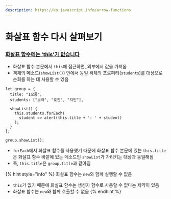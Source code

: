 ```yaml
---
description: https://ko.javascript.info/arrow-functions
---
```


# 화살표 함수 다시 살펴보기

### [화살표 함수에는 'this’가 없습니다](https://ko.javascript.info/arrow-functions#ref-2023)

* 화살표 함수 본문에서 `this`에 접근하면, 외부에서 값을 가져옴&#x20;
* 객체의 메소드(`showList()`) 안에서 동일 객체의 프로퍼티(`students`)를 대상으로 순회를 하는 데 사용할 수 있음

```
let group = {
  title: "1모둠",
  students: ["보라", "호진", "지민"],

  showList() {
    this.students.forEach(
      student => alert(this.title + ': ' + student)
    );
  }
};

group.showList();
```

* `forEach`에서 화살표 함수를 사용했기 때문에 화살표 함수 본문에 있는 `this.title`은 화살표 함수 바깥에 있는 메소드인 `showList`가 가리키는 대상과 동일해짐
* 즉, `this.title`은 `group.title`과 같아짐



{% hint style="info" %}
화살표 함수는 `new`와 함께 실행할 수 없음

* `this`가 없기 때문에 화살표 함수는 생성자 함수로 사용할 수 없다는 제약이 있음
* 화살표 함수는 `new`와 함께 호출할 수 없음 &#x20;
{% endhint %}


